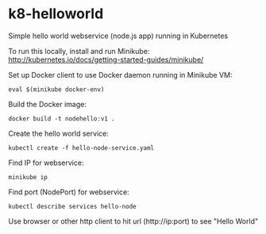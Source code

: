 # k8-helloworld
Simple hello world webservice (node.js app) running in Kubernetes 

To run this locally, install and run Minikube: http://kubernetes.io/docs/getting-started-guides/minikube/

Set up Docker client to use Docker daemon running in Minikube VM:
```
eval $(minikube docker-env)
```

Build the Docker image: 
```
docker build -t nodehello:v1 .
```

Create the hello world service:
```
kubectl create -f hello-node-service.yaml
```

Find IP for webservice:
```
minikube ip
```

Find port (NodePort) for webservice:
```
kubectl describe services hello-node
```

Use browser or other http client to hit url (http://ip:port) to see "Hello World"

